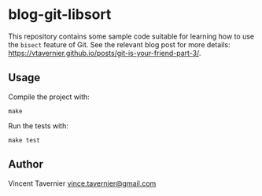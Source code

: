 # blog-git-libsort

This repository contains some sample code suitable for learning how to use the `bisect` feature of Git. See the relevant blog post for more details: https://vtavernier.github.io/posts/git-is-your-friend-part-3/.

## Usage

Compile the project with:

	make

Run the tests with:

	make test

## Author

Vincent Tavernier <vince.tavernier@gmail.com>

